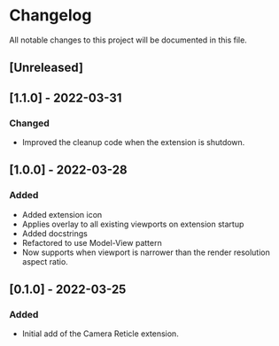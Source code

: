 # Changelog
All notable changes to this project will be documented in this file.

## [Unreleased]

## [1.1.0] - 2022-03-31
### Changed
- Improved the cleanup code when the extension is shutdown.

## [1.0.0] - 2022-03-28
### Added
- Added extension icon
- Applies overlay to all existing viewports on extension startup
- Added docstrings
- Refactored to use Model-View pattern
- Now supports when viewport is narrower than the render resolution aspect ratio.

## [0.1.0] - 2022-03-25
### Added
- Initial add of the Camera Reticle extension.